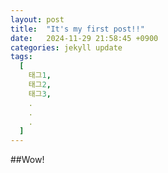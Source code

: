```yaml
---
layout: post
title:  "It's my first post!!"
date:   2024-11-29 21:58:45 +0900
categories: jekyll update
tags:
  [
    태그1,
    태그2,
    태그3,
    .
    .
    .
  ]
---
```

##Wow!